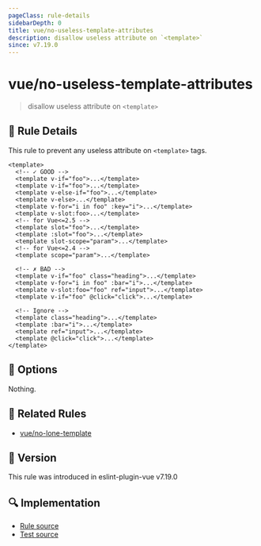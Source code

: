 ```yaml
---
pageClass: rule-details
sidebarDepth: 0
title: vue/no-useless-template-attributes
description: disallow useless attribute on `<template>`
since: v7.19.0
---
```

# vue/no-useless-template-attributes

> disallow useless attribute on `<template>`

## :book: Rule Details

This rule to prevent any useless attribute on `<template>` tags.

<eslint-code-block :rules="{'vue/no-useless-template-attributes': ['error']}">

```vue
<template>
  <!-- ✓ GOOD -->
  <template v-if="foo">...</template>
  <template v-if="foo">...</template>
  <template v-else-if="foo">...</template>
  <template v-else>...</template>
  <template v-for="i in foo" :key="i">...</template>
  <template v-slot:foo>...</template>
  <!-- for Vue<=2.5 -->
  <template slot="foo">...</template>
  <template :slot="foo">...</template>
  <template slot-scope="param">...</template>
  <!-- for Vue<=2.4 -->
  <template scope="param">...</template>

  <!-- ✗ BAD -->
  <template v-if="foo" class="heading">...</template>
  <template v-for="i in foo" :bar="i">...</template>
  <template v-slot:foo="foo" ref="input">...</template>
  <template v-if="foo" @click="click">...</template>

  <!-- Ignore -->
  <template class="heading">...</template>
  <template :bar="i">...</template>
  <template ref="input">...</template>
  <template @click="click">...</template>
</template>
```

</eslint-code-block>

## :wrench: Options

Nothing.

## :couple: Related Rules

- [vue/no-lone-template]

[vue/no-lone-template]: ./no-lone-template.md

## :rocket: Version

This rule was introduced in eslint-plugin-vue v7.19.0

## :mag: Implementation

- [Rule source](https://github.com/vuejs/eslint-plugin-vue/blob/master/lib/rules/no-useless-template-attributes.js)
- [Test source](https://github.com/vuejs/eslint-plugin-vue/blob/master/tests/lib/rules/no-useless-template-attributes.js)
